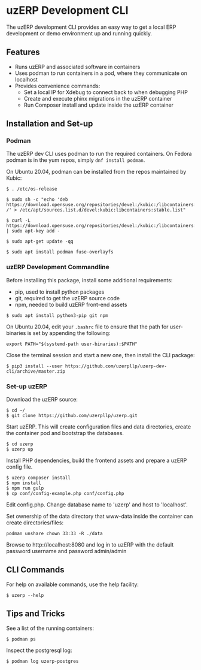 # uzERP Development CLI

The uzERP development CLI provides an easy way to get a local ERP development or demo environment up and running quickly.

## Features

* Runs uzERP and associated software in containers
* Uses podman to run containers in a pod, where they communicate on localhost
* Provides convenience commands:
    * Set a local IP for Xdebug to connect back to when debugging PHP
    * Create and execute phinx migrations in the uzERP container
    * Run Composer install and update inside the uzERP container

## Installation and Set-up

### Podman

The uzERP dev CLI uses podman to run the required containers. On Fedora podman is in the yum repos, simply `dnf install podman`.

On Ubuntu 20.04, podman can be installed from the repos maintained by Kubic:

```
$ . /etc/os-release

$ sudo sh -c "echo 'deb https://download.opensuse.org/repositories/devel:/kubic:/libcontainers:/stable/xUbuntu_${VERSION_ID}/ /' > /etc/apt/sources.list.d/devel:kubic:libcontainers:stable.list"

$ curl -L https://download.opensuse.org/repositories/devel:/kubic:/libcontainers:/stable/xUbuntu_${VERSION_ID}/Release.key | sudo apt-key add -

$ sudo apt-get update -qq

$ sudo apt install podman fuse-overlayfs
```

### uzERP Development Commandline

Before installing this package, install some additional requirements:

* pip, used to install python packages
* git, required to get the uzERP source code
* npm, needed to build uzERP front-end assets

```
$ sudo apt install python3-pip git npm
```

On Ubuntu 20.04, edit your `.bashrc` file to ensure that the path for user-binaries is set by appending the following:

```
export PATH="$(systemd-path user-binaries):$PATH"
```

Close the terminal session and start a new one, then install the CLI package:

```
$ pip3 install --user https://github.com/uzerpllp/uzerp-dev-cli/archive/master.zip
```

### Set-up uzERP

Download the uzERP source:

```
$ cd ~/
$ git clone https://github.com/uzerpllp/uzerp.git
```

Start uzERP. This will create configuration files and data directories, create the container pod and bootstrap the databases.

```
$ cd uzerp
$ uzerp up
```

Install PHP dependencies, build the frontend assets and prepare a uzERP config file.

```
$ uzerp composer install
$ npm install
$ npm run gulp
$ cp conf/config-example.php conf/config.php
```

Edit config.php. Change database name to 'uzerp' and host to 'localhost'.

Set ownership of the data directory that www-data inside the container can create directories/files:

```
podman unshare chown 33:33 -R ./data
```

Browse to http://localhost:8080 and log in to uzERP with the default password username and password admin/admin

## CLI Commands

For help on available commands, use the help facility:


```
$ uzerp --help
```

## Tips and Tricks

See a list of the running containers:

`$ podman ps`

Inspect the postgresql log:

`$ podman log uzerp-postgres`
